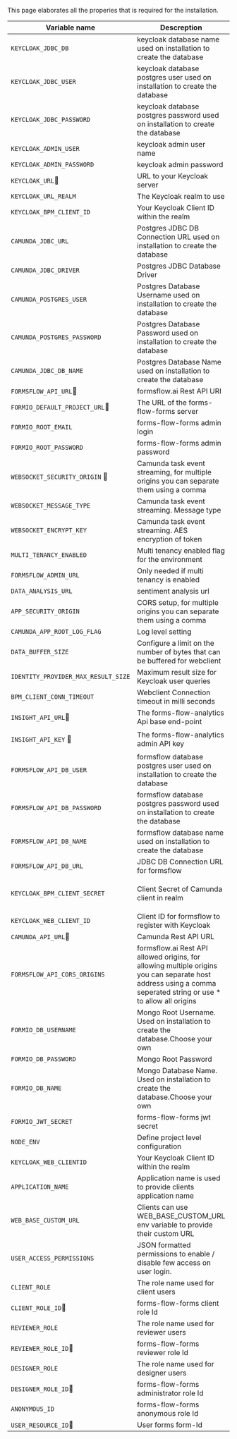 This page elaborates all the properies that is required for the installation.

Variable name | Descreption | Default value |
--- | --- | ---
`KEYCLOAK_JDBC_DB`|keycloak database name used on installation to create the database|`keycloak`
`KEYCLOAK_JDBC_USER`|keycloak database postgres user used on installation to create the database|`postgres`
`KEYCLOAK_JDBC_PASSWORD`|keycloak database postgres password used on installation to create the database|`changeit`
`KEYCLOAK_ADMIN_USER`|keycloak admin user name|`admin`
`KEYCLOAK_ADMIN_PASSWORD`|keycloak admin password|`changeme`
`KEYCLOAK_URL`:triangular_flag_on_post:|URL to your Keycloak server|`http://{your-ip-address}:8080`
`KEYCLOAK_URL_REALM`|The Keycloak realm to use|`forms-flow-ai`
`KEYCLOAK_BPM_CLIENT_ID`|Your Keycloak Client ID within the realm|`forms-flow-bpm`
`CAMUNDA_JDBC_URL`|Postgres JDBC DB Connection URL used on installation to create the database|`jdbc:postgresql://forms-flow-bpm-db:5432/formsflow-bpm`
`CAMUNDA_JDBC_DRIVER`|Postgres JDBC Database Driver|`org.postgresql.Driver`
`CAMUNDA_POSTGRES_USER`|Postgres Database Username used on installation to create the database|`admin`
`CAMUNDA_POSTGRES_PASSWORD`|Postgres Database Password used on installation to create the database|`changeme`
`CAMUNDA_JDBC_DB_NAME`|Postgres Database Name used on installation to create the database|`formsflow-bpm`
`FORMSFLOW_API_URL`:triangular_flag_on_post:|formsflow.ai Rest API URI|`http://{your-ip-address}:5000`
`FORMIO_DEFAULT_PROJECT_URL`:triangular_flag_on_post:|The URL of the forms-flow-forms server|`http://{your-ip-address}:3001`
`FORMIO_ROOT_EMAIL`|forms-flow-forms admin login|`admin@example.com`
`FORMIO_ROOT_PASSWORD`|forms-flow-forms admin password|`changeme`
`WEBSOCKET_SECURITY_ORIGIN` :triangular_flag_on_post:|Camunda task event streaming, for multiple origins you can separate them using a comma| `http://{your-ip-address}:3000`
`WEBSOCKET_MESSAGE_TYPE`|Camunda task event streaming. Message type|`TASK_EVENT`
`WEBSOCKET_ENCRYPT_KEY`|Camunda task event streaming. AES encryption of token|`giert989jkwrgb@DR55`
`MULTI_TENANCY_ENABLED`|Multi tenancy enabled flag for the environment|`true/false`
`FORMSFLOW_ADMIN_URL`|Only needed if multi tenancy is enabled|`http://{your-ip-address}:5001/`
`DATA_ANALYSIS_URL`|sentiment analysis url|`http://{your-ip-address}:6000/analysis`
`APP_SECURITY_ORIGIN`|CORS setup, for multiple origins you can separate them using a comma| `*`
`CAMUNDA_APP_ROOT_LOG_FLAG`|Log level setting|`error`
`DATA_BUFFER_SIZE`|Configure a limit on the number of bytes that can be buffered for webclient|`2  (In MB)`
`IDENTITY_PROVIDER_MAX_RESULT_SIZE`|Maximum result size for Keycloak user queries|`250`
`BPM_CLIENT_CONN_TIMEOUT`|Webclient Connection timeout in milli seconds|`5000`
`INSIGHT_API_URL`:triangular_flag_on_post: | The forms-flow-analytics Api base end-point| <http://{your-ip-address}:7000>
`INSIGHT_API_KEY` :triangular_flag_on_post: | The forms-flow-analytics admin API key| `Get the api key from forms-flow-analytics (REDASH) by following the 'Get the Redash API Key' steps from [here](../forms-flow-analytics/README.md#get-the-redash-api-key)`
`FORMSFLOW_API_DB_USER`|formsflow database postgres user used on installation to create the database|`postgres`
`FORMSFLOW_API_DB_PASSWORD`|formsflow database postgres password used on installation to create the database|`changeme`
`FORMSFLOW_API_DB_NAME`|formsflow database name used on installation to create the database|`FORMSFLOW_API_DB`
`FORMSFLOW_API_DB_URL`|JDBC DB Connection URL for formsflow|`postgresql://postgres:changeme@forms-flow-webapi-db:5432/webapi`
`KEYCLOAK_BPM_CLIENT_SECRET`|Client Secret of Camunda client in realm|`e4bdbd25-1467-4f7f-b993-bc4b1944c943` <br><br>`To generate a new keycloak client seceret by yourself follow the steps from` [here](../forms-flow-idm/keycloak/README.md#getting-the-client-secret)
`KEYCLOAK_WEB_CLIENT_ID`|Client ID for formsflow to register with Keycloak|`forms-flow-web`
`CAMUNDA_API_URL`:triangular_flag_on_post:|Camunda Rest API URL|`http://{your-ip-address}:8000/camunda`
`FORMSFLOW_API_CORS_ORIGINS`| formsflow.ai Rest API allowed origins, for allowing multiple origins you can separate host address using a comma seperated string or use * to allow all origins| `*`
`FORMIO_DB_USERNAME`|Mongo Root Username. Used on installation to create the database.Choose your own|`admin`
`FORMIO_DB_PASSWORD`|Mongo Root Password|`changeme`
`FORMIO_DB_NAME`|Mongo Database  Name. Used on installation to create the database.Choose your own|`formio`
`FORMIO_JWT_SECRET`|forms-flow-forms jwt secret|`--- change me now ---`
`NODE_ENV`| Define project level configuration|`development`
`KEYCLOAK_WEB_CLIENTID`|Your Keycloak Client ID within the realm| `forms-flow-web`
`APPLICATION_NAME`|Application name is used to provide clients application name||
`WEB_BASE_CUSTOM_URL`|Clients can use WEB_BASE_CUSTOM_URL env variable to provide their custom URL||
`USER_ACCESS_PERMISSIONS`| JSON formatted permissions to enable / disable few access on user login.| `{"accessAllowApplications":false,"accessAllowSubmissions":false}`
`CLIENT_ROLE`|	The role name used for client users| `formsflow-client`
`CLIENT_ROLE_ID`:triangular_flag_on_post:|forms-flow-forms client role Id|`must get the client role Id value from Prerequisites step 1 above.`)
`REVIEWER_ROLE`|The role name used for reviewer users|`formsflow-reviewer`
`REVIEWER_ROLE_ID`:triangular_flag_on_post:|forms-flow-forms reviewer role Id|`must get the reviewer role Id value from Prerequisites step 1 above..`
`DESIGNER_ROLE`|The role name used for designer users|`formsflow-designer`
`DESIGNER_ROLE_ID`:triangular_flag_on_post:|forms-flow-forms administrator role Id|`must get the administrator role Id value from Prerequisites step 1 above..`
`ANONYMOUS_ID`|forms-flow-forms anonymous role Id|`must get the anonymous role Id value from Prerequisites step 1 above..`
`USER_RESOURCE_ID`:triangular_flag_on_post:|User forms form-Id|`must get the value from the step 1 above..`